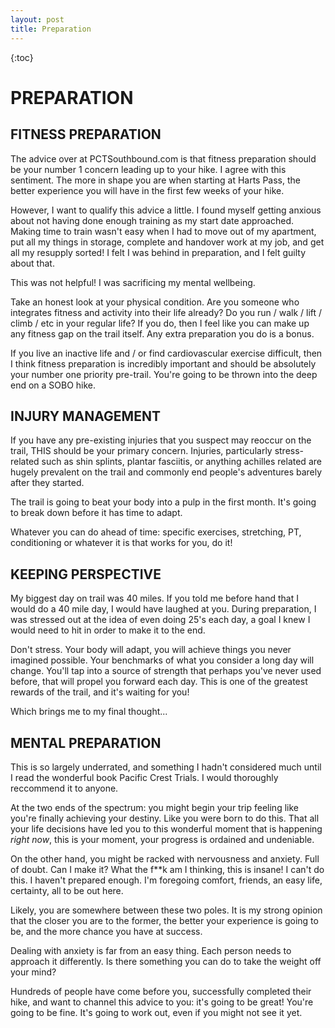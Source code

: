 ```yaml
---
layout: post
title: Preparation
---
```


{:toc}

# PREPARATION
## FITNESS PREPARATION

The advice over at PCTSouthbound.com is that fitness preparation should be your number 1 concern leading up to your hike. I agree with this sentiment. The more in shape you are when starting at Harts Pass, the better experience you will have in the first few weeks of your hike.

However, I want to qualify this advice a little. I found myself getting anxious about not having done enough training as my start date approached. Making time to train wasn't easy when I had to move out of my apartment, put all my things in storage, complete and handover work at my job, and get all my resupply sorted! I felt I was behind in preparation, and I felt guilty about that.

This was not helpful! I was sacrificing my mental wellbeing. 

Take an honest look at your physical condition. Are you someone who integrates fitness and activity into their life already? Do you run / walk / lift / climb / etc in your regular life? If you do, then I feel like you can make up any fitness gap on the trail itself. Any extra preparation you do is a bonus.

If you live an inactive life and / or find cardiovascular exercise difficult, then I think fitness preparation is incredibly important and should be absolutely your number one priority pre-trail. You're going to be thrown into the deep end on a SOBO hike.

## INJURY MANAGEMENT
If you have any pre-existing injuries that you suspect may reoccur on the trail, THIS should be your primary concern. Injuries, particularly stress-related such as shin splints, plantar fasciitis, or anything achilles related are hugely prevalent on the trail and commonly end people's adventures barely after they started. 

The trail is going to beat your body into a pulp in the first month. It's going to break down before it has time to adapt. 

Whatever you can do ahead of time: specific exercises, stretching, PT, conditioning or whatever it is that works for you, do it!

## KEEPING PERSPECTIVE
My biggest day on trail was 40 miles. If you told me before hand that I would do a 40 mile day, I would have laughed at you. During preparation, I was stressed out at the idea of even doing 25's each day, a goal I knew I would need to hit in order to make it to the end.

Don't stress. Your body will adapt, you will achieve things you never imagined possible. Your benchmarks of what you consider a long day will change. You'll tap into a source of strength that perhaps you've never used before, that will propel you forward each day. This is one of the greatest rewards of the trail, and it's waiting for you!

Which brings me to my final thought...

## MENTAL PREPARATION
This is so largely underrated, and something I hadn't considered much until I read the wonderful book Pacific Crest Trials. I would thoroughly reccommend it to anyone. 

At the two ends of the spectrum: you might begin your trip feeling like you're finally achieving your destiny. Like you were born to do this. That all your life decisions have led you to this wonderful moment that is happening _right now_, this is your moment, your progress is ordained and undeniable.

On the other hand, you might be racked with nervousness and anxiety. Full of doubt. Can I make it? What the f**k am I thinking, this is insane! I can't do this. I haven't prepared enough. I'm foregoing comfort, friends, an easy life, certainty, all to be out here.

Likely, you are somewhere between these two poles. It is my strong opinion that the closer you are to the former, the better your experience is going to be, and the more chance you have at success. 

Dealing with anxiety is far from an easy thing. Each person needs to approach it differently. Is there something you can do to take the weight off your mind? 

Hundreds of people have come before you, successfully completed their hike, and want to channel this advice to you: it's going to be great! You're going to be fine. It's going to work out, even if you might not see it yet.
